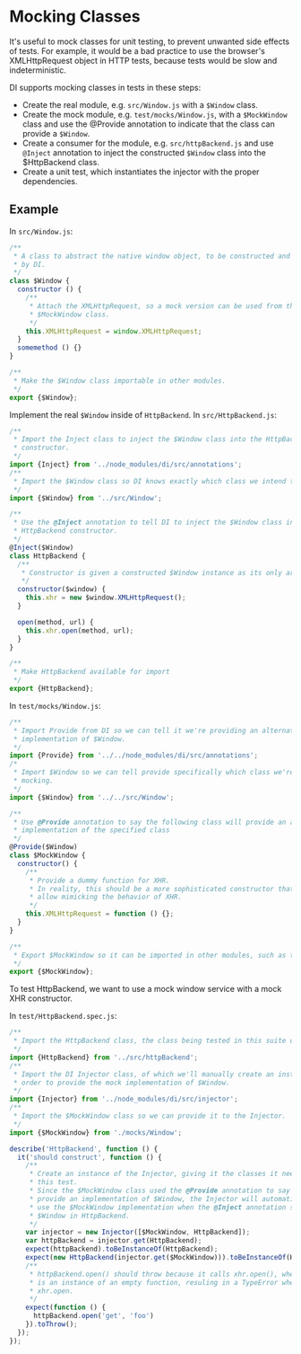 # Mocking Classes

It's useful to mock classes for unit testing, to prevent unwanted side effects
of tests. For example, it would be a bad practice to use the browser's
XMLHttpRequest object in HTTP tests, because tests would be slow and
indeterministic.

DI supports mocking classes in tests in these steps:

 * Create the real module, e.g. `src/Window.js` with a `$Window` class.
 * Create the mock module, e.g. `test/mocks/Window.js`, with a `$MockWindow`
    class and use the @Provide annotation to indicate that the class can provide
    a `$Window`.
 * Create a consumer for the module, e.g. `src/httpBackend.js` and use `@Inject`
    annotation to inject the constructed `$Window` class into the $HttpBackend
    class.
 * Create a unit test, which instantiates the injector with the proper
    dependencies.


## Example

In `src/Window.js`:

```javascript
/**
 * A class to abstract the native window object, to be constructed and injected
 * by DI.
 */
class $Window {
  constructor () {
    /**
     * Attach the XMLHttpRequest, so a mock version can be used from the
     * $MockWindow class.
     */
    this.XMLHttpRequest = window.XMLHttpRequest;
  }
  somemethod () {}
}

/**
 * Make the $Window class importable in other modules.
 */
export {$Window};
```

Implement the real `$Window` inside of `HttpBackend`.
In `src/HttpBackend.js`:

```javascript
/**
 * Import the Inject class to inject the $Window class into the HttpBackend
 * constructor.
 */
import {Inject} from '../node_modules/di/src/annotations';
/**
 * Import the $Window class so DI knows exactly which class we intend to inject.
 */
import {$Window} from '../src/Window';

/**
 * Use the @Inject annotation to tell DI to inject the $Window class into the
 * HttpBackend constructor.
 */
@Inject($Window)
class HttpBackend {
  /**
   * Constructor is given a constructed $Window instance as its only argument.
   */
  constructor($window) {
    this.xhr = new $window.XMLHttpRequest();
  }

  open(method, url) {
    this.xhr.open(method, url);
  }
}

/**
 * Make HttpBackend available for import
 */
export {HttpBackend};
```

In `test/mocks/Window.js`:

```javascript
/**
 * Import Provide from DI so we can tell it we're providing an alternate
 * implementation of $Window.
 */
import {Provide} from '../../node_modules/di/src/annotations';
/*
 * Import $Window so we can tell provide specifically which class we're
 * mocking.
 */
import {$Window} from '../../src/Window';

/**
 * Use @Provide annotation to say the following class will provide an alternate
 * implementation of the specified class
 */
@Provide($Window)
class $MockWindow {
  constructor() {
    /**
     * Provide a dummy function for XHR.
     * In reality, this should be a more sophisticated constructor that would
     * allow mimicking the behavior of XHR.
     */
    this.XMLHttpRequest = function () {};
  }
}

/**
 * Export $MockWindow so it can be imported in other modules, such as tests.
 */
export {$MockWindow};
```

To test HttpBackend, we want to use a mock window service with a mock XHR
constructor.

In `test/HttpBackend.spec.js`:

```javascript
/**
 * Import the HttpBackend class, the class being tested in this suite of tests.
 */
import {HttpBackend} from '../src/httpBackend';
/**
 * Import the DI Injector class, of which we'll manually create an instance in
 * order to provide the mock implementation of $Window.
 */
import {Injector} from '../node_modules/di/src/injector';
/**
 * Import the $MockWindow class so we can provide it to the Injector.
 */
import {$MockWindow} from './mocks/Window';

describe('HttpBackend', function () {
  it('should construct', function () {
    /**
     * Create an instance of the Injector, giving it the classes it needs for
     * this test.
     * Since the $MockWindow class used the @Provide annotation to say it can
     * provide an implementation of $Window, the Injector will automatically
     * use the $MockWindow implementation when the @Inject annotation specifies
     * $Window in HttpBackend.
     */
    var injector = new Injector([$MockWindow, HttpBackend]);
    var httpBackend = injector.get(HttpBackend);
    expect(httpBackend).toBeInstanceOf(HttpBackend);
    expect(new HttpBackend(injector.get($MockWindow))).toBeInstanceOf(HttpBackend);
    /**
     * httpBackend.open() should throw because it calls xhr.open(), where xhr
     * is an instance of an empty function, resuling in a TypeError when calling
     * xhr.open.
     */
    expect(function () {
      httpBackend.open('get', 'foo')
    }).toThrow();
  });
});


```